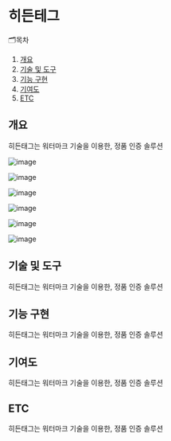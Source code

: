 # 히든테그
🗂목차
  1. [개요](https://github.com/chani01/portfolio_info/blob/main/hiddenTag.md#%EA%B0%9C%EC%9A%94)<br>
  2. [기술 및 도구](https://github.com/chani01/portfolio_info/blob/main/hiddenTag.md#%EA%B8%B0%EB%8A%A5-%EA%B5%AC%ED%98%84)<br>
  3. [기능 구현](https://github.com/chani01/portfolio_info/blob/main/hiddenTag.md#%EA%B8%B0%EB%8A%A5-%EA%B5%AC%ED%98%84)<br>
  4. [기여도](https://github.com/chani01/portfolio_info/blob/main/hiddenTag.md#%EA%B8%B0%EC%97%AC%EB%8F%84)<br>
  5. [ETC](https://github.com/chani01/portfolio_info/blob/main/hiddenTag.md#etc)
 
## 개요
히든태그는 워터마크 기술을 이용한, 정품 인증 솔루션

![image](https://github.com/chani01/portfolio_info/blob/main/images/hiddentag/hiddenTag_info.png)

![image](https://github.com/chani01/portfolio_info/blob/main/images/hiddentag/HiddenTag1.jpg)

![image](https://github.com/chani01/portfolio_info/blob/main/images/hiddentag/HiddenTag2.jpg)

![image](https://github.com/chani01/portfolio_info/blob/main/images/hiddentag/HiddenTag3.jpg)

![image](https://github.com/chani01/portfolio_info/blob/main/images/hiddentag/HiddenTag4.jpg)

![image](https://github.com/chani01/portfolio_info/blob/main/images/hiddentag/HiddenTag5.jpg)


## 기술 및 도구
히든태그는 워터마크 기술을 이용한, 정품 인증 솔루션

## 기능 구현
히든태그는 워터마크 기술을 이용한, 정품 인증 솔루션

## 기여도
히든태그는 워터마크 기술을 이용한, 정품 인증 솔루션

## ETC
히든태그는 워터마크 기술을 이용한, 정품 인증 솔루션



